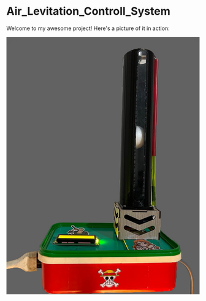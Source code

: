 # Air_Levitation_Controll_System

Welcome to my awesome project! Here's a picture of it in action:

![Project Image](images/Air_Levitation_System__.jpg)
